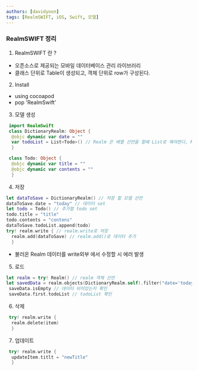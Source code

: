 ```yaml
---
authors: [davidyoon]
tags: [RealmSWIFT, iOS, Swift, 모델]
---
```


### RealmSWIFT 정리

1. RealmSWIFT 란 ?

- 오픈소스로 제공되는 모바일 데이터베이스 관리 라이브러리
- 클래스 단위로 Table이 생성되고, 객체 단위로 row가 구성된다.

2. Install

- using cocoapod
- pop 'RealmSwift'

3. 모델 생성

```Swift
 import RealmSwift
 class DictionaryRealm: Object {
  @objc dynamic var date = ""
  var todoList = List<Todo>() // Realm 은 배열 선언을 할때 List로 해야한다, NSArray is not supported as an RLMObject property
  }
```

```Swift
 class Todo: Object {
  @objc dynamic var title = ""
  @objc dynamic var contents = ""
  }
```

4. 저장

```Swift
let dataToSave = DictionaryRealm() // 저장 할 모델 선언
dataToSave.date = "today" // 데이터 set
let todo = Todo() // 추가할 todo set
todo.title = "title"
todo.contents = "contens"
dataToSave.todoList.append(todo)
try! realm.write { // realm.write로 저장
  realm.add(dataToSave) // realm.add()로 데이터 추가
  }
```

- 불러온 Realm 데이터를 write외부 에서 수정할 시 에러 발생

5. 로드

```Swift
let realm = try! Realm() // realm 객체 선언
let savedData = realm.objects(DictionaryRealm.self).filter("date='today'") // realm 오브젝트 형태로 filter에 맞게 불러옴
 saveData.isEmpty // 데이터 비어있는지 확인
 saveData.first.todoList // todoList 확인
```

6. 삭제

```Swift
 try! realm.write {
  realm.delete(item)
  }
```

7. 업데이트

```Swift
 try! realm.write {
  updateItem.titlt = "newTitle"
  }
```
